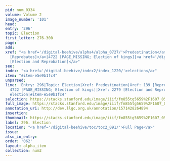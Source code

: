 ```yaml
---
pid: num_0334
volume: Volume 2
image_number: '101'
head: 
entry: '296'
topic: Election
first_letter: 276-300
page: 
add: 
xref: "<a href='/digital-beehive/alpha4/alpha_0727/'>Predestination</a>|<a href='/digital-beehive/num1/num_0144/'>139
  [Reprobates]</a>|4722 [PAGE_MISSING; Election of kings]|<a href='/digital-beehive/toc/toc2_399/'>2279
  [Election and Reprobation]</a>"
see: 
index: "<a href='/digital-beehive/index2/index_1220/'>election</a>"
item: "#item-e5e9b1fc4"
unparsed: 
line: 'Entry: 296|Topic: Election|Xref: Predestination|Xref: 139 [Reprobates]|Xref:
  4722 [PAGE_MISSING; Election of kings]|Xref: 2279 [Election and Reprobation]|Index:
  election|#item-e5e9b1fc4'
selection: https://stacks.stanford.edu/image/iiif/fm855tg5659%2F1607_0568/259,1025,3147,747/full/0/default.jpg
full_image: https://stacks.stanford.edu/image/iiif/fm855tg5659%2F1607_0568/full/full/0/default.jpg
annotation_uri: http://dev.llgc.org.uk/annotation/1571428264894
insertion: 
thumbnail: https://stacks.stanford.edu/image/iiif/fm855tg5659%2F1607_0568/259,1025,600,180/250,/0/default.jpg
label: 296. Election
location: "<a href='/digital-beehive/toc/toc2_091/'>Full Page</a>"
issue: 
also_in_entry: 
order: '062'
layout: alpha_item
collection: num2
---
```

